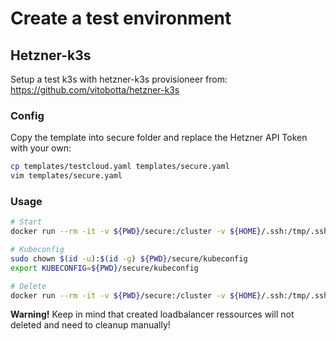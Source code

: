 # Create a test environment

## Hetzner-k3s

Setup a test k3s with hetzner-k3s provisioneer from: <https://github.com/vitobotta/hetzner-k3s>

### Config

Copy the template into secure folder and replace the Hetzner API Token with your own:

```bash
cp templates/testcloud.yaml templates/secure.yaml
vim templates/secure.yaml
```

### Usage

```bash
# Start
docker run --rm -it -v ${PWD}/secure:/cluster -v ${HOME}/.ssh:/tmp/.ssh vitobotta/hetzner-k3s:v0.4.8 create-cluster --config-file /cluster/testcloud.yaml

# Kubeconfig
sudo chown $(id -u):$(id -g) ${PWD}/secure/kubeconfig
export KUBECONFIG=${PWD}/secure/kubeconfig

# Delete
docker run --rm -it -v ${PWD}/secure:/cluster -v ${HOME}/.ssh:/tmp/.ssh vitobotta/hetzner-k3s:v0.4.8 delete-cluster --config-file /cluster/testcloud.yaml
```

**Warning!** Keep in mind that created loadbalancer ressources will not deleted and need to cleanup manually!
